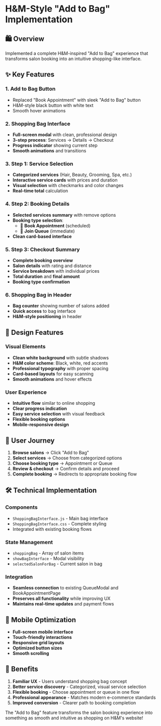 # H&M-Style "Add to Bag" Implementation

## 🛍️ Overview
Implemented a complete H&M-inspired "Add to Bag" experience that transforms salon booking into an intuitive shopping-like interface.

## ✨ Key Features

### 1. **Add to Bag Button**
- Replaced "Book Appointment" with sleek "Add to Bag" button
- H&M-style black button with white text
- Smooth hover animations

### 2. **Shopping Bag Interface**
- **Full-screen modal** with clean, professional design
- **3-step process**: Services → Details → Checkout
- **Progress indicator** showing current step
- **Smooth animations** and transitions

### 3. **Step 1: Service Selection**
- **Categorized services** (Hair, Beauty, Grooming, Spa, etc.)
- **Interactive service cards** with prices and duration
- **Visual selection** with checkmarks and color changes
- **Real-time total** calculation

### 4. **Step 2: Booking Details**
- **Selected services summary** with remove options
- **Booking type selection**:
  - 📅 **Book Appointment** (scheduled)
  - 👥 **Join Queue** (immediate)
- **Clean card-based interface**

### 5. **Step 3: Checkout Summary**
- **Complete booking overview**
- **Salon details** with rating and distance
- **Service breakdown** with individual prices
- **Total duration** and **final amount**
- **Booking type confirmation**

### 6. **Shopping Bag in Header**
- **Bag counter** showing number of salons added
- **Quick access** to bag interface
- **H&M-style positioning** in header

## 🎨 Design Features

### Visual Elements
- **Clean white background** with subtle shadows
- **H&M color scheme**: Black, white, red accents
- **Professional typography** with proper spacing
- **Card-based layouts** for easy scanning
- **Smooth animations** and hover effects

### User Experience
- **Intuitive flow** similar to online shopping
- **Clear progress indication**
- **Easy service selection** with visual feedback
- **Flexible booking options**
- **Mobile-responsive design**

## 🔄 User Journey

1. **Browse salons** → Click "Add to Bag"
2. **Select services** → Choose from categorized options
3. **Choose booking type** → Appointment or Queue
4. **Review & checkout** → Confirm details and proceed
5. **Complete booking** → Redirects to appropriate booking flow

## 🛠️ Technical Implementation

### Components
- `ShoppingBagInterface.js` - Main bag interface
- `ShoppingBagInterface.css` - Complete styling
- Integrated with existing booking flows

### State Management
- `shoppingBag` - Array of salon items
- `showBagInterface` - Modal visibility
- `selectedSalonForBag` - Current salon in bag

### Integration
- **Seamless connection** to existing QueueModal and BookAppointmentPage
- **Preserves all functionality** while improving UX
- **Maintains real-time updates** and payment flows

## 📱 Mobile Optimization
- **Full-screen mobile interface**
- **Touch-friendly interactions**
- **Responsive grid layouts**
- **Optimized button sizes**
- **Smooth scrolling**

## 🎯 Benefits

1. **Familiar UX** - Users understand shopping bag concept
2. **Better service discovery** - Categorized, visual service selection
3. **Flexible booking** - Choose appointment or queue in one flow
4. **Professional appearance** - Matches modern e-commerce standards
5. **Improved conversion** - Clearer path to booking completion

The "Add to Bag" feature transforms the salon booking experience into something as smooth and intuitive as shopping on H&M's website!